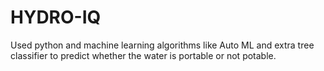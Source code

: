 # HYDRO-IQ
Used python and machine learning algorithms like Auto ML and extra tree classifier to predict whether the water is portable or not potable. 
